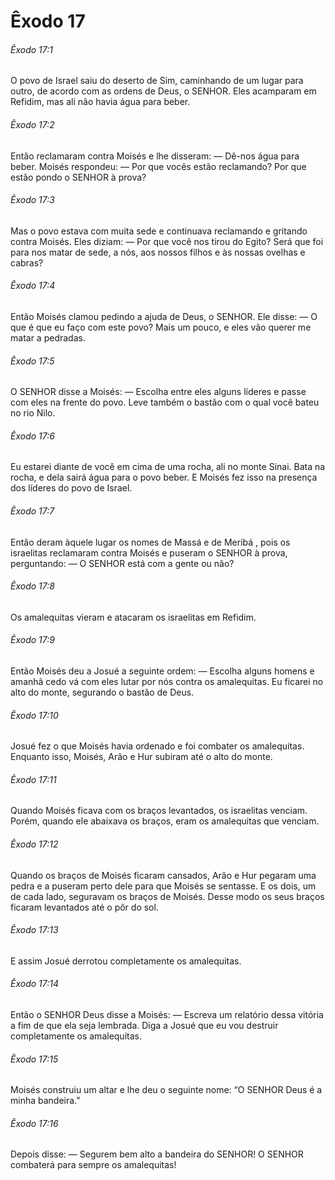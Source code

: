 # Êxodo 17

###### Êxodo 17:1

O povo de Israel saiu do deserto de Sim, caminhando de um lugar para outro, de acordo com as ordens de Deus, o SENHOR. Eles acamparam em Refidim, mas ali não havia água para beber.

###### Êxodo 17:2

Então reclamaram contra Moisés e lhe disseram: — Dê-nos água para beber. Moisés respondeu: — Por que vocês estão reclamando? Por que estão pondo o SENHOR à prova?

###### Êxodo 17:3

Mas o povo estava com muita sede e continuava reclamando e gritando contra Moisés. Eles diziam: — Por que você nos tirou do Egito? Será que foi para nos matar de sede, a nós, aos nossos filhos e às nossas ovelhas e cabras?

###### Êxodo 17:4

Então Moisés clamou pedindo a ajuda de Deus, o SENHOR. Ele disse: — O que é que eu faço com este povo? Mais um pouco, e eles vão querer me matar a pedradas.

###### Êxodo 17:5

O SENHOR disse a Moisés: — Escolha entre eles alguns líderes e passe com eles na frente do povo. Leve também o bastão com o qual você bateu no rio Nilo.

###### Êxodo 17:6

Eu estarei diante de você em cima de uma rocha, ali no monte Sinai. Bata na rocha, e dela sairá água para o povo beber. E Moisés fez isso na presença dos líderes do povo de Israel.

###### Êxodo 17:7

Então deram àquele lugar os nomes de Massá e de Meribá , pois os israelitas reclamaram contra Moisés e puseram o SENHOR à prova, perguntando: — O SENHOR está com a gente ou não?

###### Êxodo 17:8

Os amalequitas vieram e atacaram os israelitas em Refidim.

###### Êxodo 17:9

Então Moisés deu a Josué a seguinte ordem: — Escolha alguns homens e amanhã cedo vá com eles lutar por nós contra os amalequitas. Eu ficarei no alto do monte, segurando o bastão de Deus.

###### Êxodo 17:10

Josué fez o que Moisés havia ordenado e foi combater os amalequitas. Enquanto isso, Moisés, Arão e Hur subiram até o alto do monte.

###### Êxodo 17:11

Quando Moisés ficava com os braços levantados, os israelitas venciam. Porém, quando ele abaixava os braços, eram os amalequitas que venciam.

###### Êxodo 17:12

Quando os braços de Moisés ficaram cansados, Arão e Hur pegaram uma pedra e a puseram perto dele para que Moisés se sentasse. E os dois, um de cada lado, seguravam os braços de Moisés. Desse modo os seus braços ficaram levantados até o pôr do sol.

###### Êxodo 17:13

E assim Josué derrotou completamente os amalequitas.

###### Êxodo 17:14

Então o SENHOR Deus disse a Moisés: — Escreva um relatório dessa vitória a fim de que ela seja lembrada. Diga a Josué que eu vou destruir completamente os amalequitas.

###### Êxodo 17:15

Moisés construiu um altar e lhe deu o seguinte nome: “O SENHOR Deus é a minha bandeira.”

###### Êxodo 17:16

Depois disse: — Segurem bem alto a bandeira do SENHOR! O SENHOR combaterá para sempre os amalequitas!

